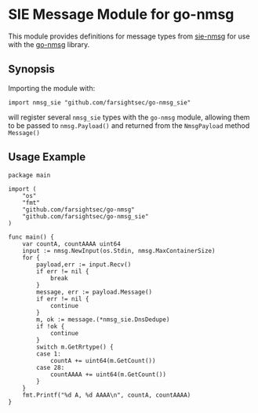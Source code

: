 # SIE Message Module for go-nmsg

This module provides definitions for message types from [sie-nmsg](https://github.com/farsightsec/sie-nmsg)
for use with the [go-nmsg](https://github.com/farsightsec/go-nmsg) library.

## Synopsis

Importing the module with:

	import nmsg_sie "github.com/farsightsec/go-nmsg_sie"

will register several `nmsg_sie` types with the `go-nmsg` module, allowing them
to be passed to `nmsg.Payload()` and returned from the `NmsgPayload` method `Message()` 


## Usage Example
	
	package main
	
	import (
		"os"
		"fmt"
		"github.com/farsightsec/go-nmsg"
		"github.com/farsightsec/go-nmsg_sie"
	)
	
	func main() {
		var countA, countAAAA uint64
		input := nmsg.NewInput(os.Stdin, nmsg.MaxContainerSize)
		for {
			payload,err := input.Recv()
			if err != nil {
				break
			}
			message, err := payload.Message()
			if err != nil {
				continue
			}
			m, ok := message.(*nmsg_sie.DnsDedupe)
			if !ok {
				continue
			}
			switch m.GetRrtype() {
			case 1:
				countA += uint64(m.GetCount())
			case 28:
				countAAAA += uint64(m.GetCount())
			}
		}
		fmt.Printf("%d A, %d AAAA\n", countA, countAAAA)
	}
